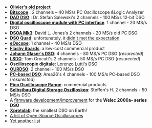   * **[Olivier's old project](http://www.soudez.be/joomla/content/view/12/27/lang,en/)**
  * **[Bitscope](http://www.bitscope.com/design/)** : 2 channels – 40 MS/s  PC Oscilloscope  &Logic Analyzer
  * **[DAD DSO](http://www.ssalewski.de/DAD.html.de)** : Dr. Stefan Salewski's 2 channels - 100 MS/s 12-bit DSO
  * **[Digital oscilloscope module with PC interface](http://stephan.walter.name/files/publications/walter-dso-project.pdf)**: 1 channel - 20 MS/s DSO
  * **[DSOA Mk3](http://alternatezone.com/electronics/dsoamk3.htm)**: David L. Jones's 2 channels - 20 MS/s old PC DSO
  * **[DSO Quad](http://www.seeedstudio.com/depot/preorder-dso-quad-4-channel-digital-storage-oscilloscope-p-736.html?cPath=174)**: unfortunately, it [didn't met the expectation](http://www.seeedstudio.com/forum/viewtopic.php?f=22&t=1944)
  * **[eOscope](http://eosystems.ro/eoscope/eoscope_en.htm)**: 1 channel - 40 MS/s DSO
  * **[Flashy Boards](http://www.knjn.com/Flashy.html)**: a low-cost commercial product
  * **[Johann Glaser's DSO](http://web.archive.org/web/20090212123133/http://www.johann-glaser.at/projects/DSO/)**: 4 channels - 80 MS/s PC DSO (_resurected_)
  * **[LSDO](http://classic-web.archive.org/web/20071014010534/http://www.dsoworld.co.uk/)**: Tom Grocutt's 2 channels - 50 MS/s PC DSO (_resurected_)
  * **[Oscilloscopio digitale](http://www.enetsystems.com/~lorenzo/scope/)**: Lorenzo Lutti's DSO
  * **[OURDSO](http://www.ourdev.cn/bbs/bbs_list.jsp?bbs_id=3051)**: 2 channel - 100 MS/s DSO
  * **[PC-based DSO](http://web.archive.org/web/20070909065841/http://area26.no-ip.org/projects/dso)**: Area26's 4 channels - 100 MS/s PC-based DSO (_resurected_)
  * **[Pico Oscilloscope Range](http://www.picotech.com/oscilloscope-specifications.html)**: commercial products
  * **[Selbstbau Digital Storage Oszilloskop](http://www.mikrocontroller.net/topic/228997)**: Steffen's H. 2 channels - 50 MS/s DSO
  * A [firmware development/improvement](http://sourceforge.net/apps/trac/welecw2000a/) for the **Welec 2000a- series DSO**
  * **[Xprotolab](http://www.gabotronics.com/development-boards/xmega-xprotolab.htm)**: the smallest DSO on Earth!
  * [A list of Open-Source Oscilloscopes](http://www.opencircuits.com/Oscilloscope#Open_Source_Oscilloscopes)
  * [Yet another list](http://techref.massmind.org/techref/tools.htm#digital_scope)